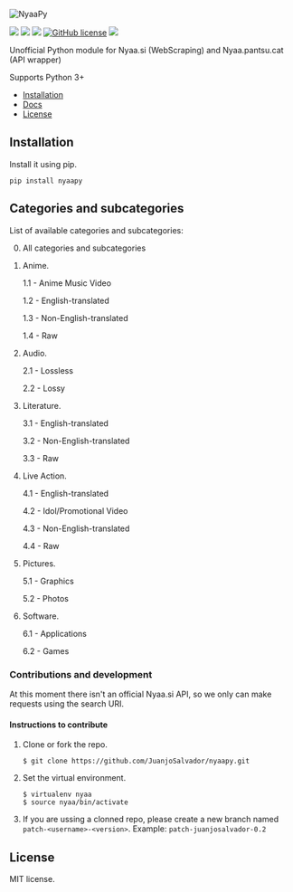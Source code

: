 ![NyaaPy](https://github.com/JuanjoSalvador/NyaaPy/blob/master/nyaapy-logo.png?raw=true)

![](https://img.shields.io/badge/Python-3.5-green.svg)
![](https://img.shields.io/badge/Nyaa.si-supported-green.svg)
![](https://img.shields.io/badge/NyaaPantsu-supported-green.svg)
[![GitHub license](https://img.shields.io/badge/license-MIT-blue.svg)](https://raw.githubusercontent.com/JuanjoSalvador/NyaaPy/master/LICENSE.txt)
![](https://img.shields.io/badge/Version-0.5.0-blue.svg)


Unofficial Python module for Nyaa.si (WebScraping) and Nyaa.pantsu.cat (API wrapper)

Supports Python 3+

* [Installation](#installation)
* [Docs](https://github.com/JuanjoSalvador/NyaaPy/wiki)
* [License](#license)

## Installation

Install it using pip.

    pip install nyaapy


## Categories and subcategories

List of available categories and subcategories:

0. All categories and subcategories

1. Anime.

    1.1 - Anime Music Video

    1.2 - English-translated

    1.3 - Non-English-translated

    1.4 - Raw

2. Audio.

    2.1 - Lossless

    2.2 - Lossy

3. Literature.

    3.1 - English-translated

    3.2 - Non-English-translated

    3.3 - Raw

4. Live Action.

    4.1 - English-translated

    4.2 - Idol/Promotional Video

    4.3 - Non-English-translated

    4.4 - Raw

5. Pictures.

    5.1 - Graphics

    5.2 - Photos

6. Software.

    6.1 - Applications

    6.2 - Games

### Contributions and development

At this moment there isn't an official Nyaa.si API, so we only can make requests using the search URI.

#### Instructions to contribute

1. Clone or fork the repo.

    ```
    $ git clone https://github.com/JuanjoSalvador/nyaapy.git
    ```

2. Set the virtual environment.

    ```
    $ virtualenv nyaa
    $ source nyaa/bin/activate
    ```

3. If you are ussing a clonned repo, please create a new branch named `patch-<username>-<version>`. Example: `patch-juanjosalvador-0.2`

## License

MIT license.
